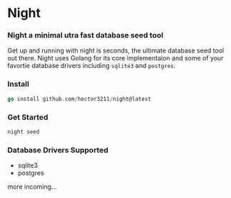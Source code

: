 # Night

### Night a minimal utra fast database seed tool

Get up and running with night is seconds, the ultimate database seed tool out there. Night uses Golang for its core implementaion and some of your favortie database drivers including `sqlite3` and `postgres`.

### Install

```go
go install github.com/hector3211/night@latest
```

### Get Started

```bash
night seed
```

### Database Drivers Supported

- sqlite3
- postgres

more incoming...
